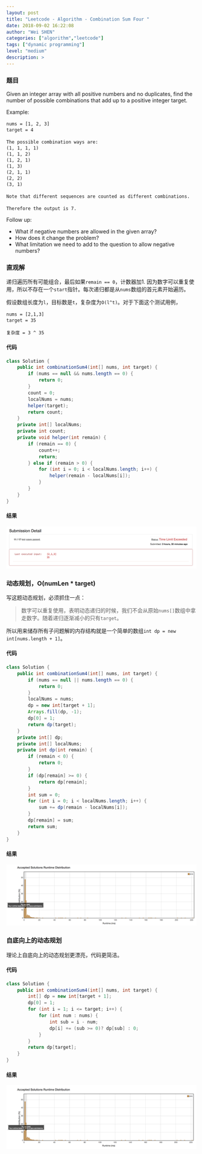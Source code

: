 ```yaml
---
layout: post
title: "Leetcode - Algorithm - Combination Sum Four "
date: 2018-09-02 16:22:08
author: "Wei SHEN"
categories: ["algorithm","leetcode"]
tags: ["dynamic programming"]
level: "medium"
description: >
---
```


### 题目
Given an integer array with all positive numbers and no duplicates, find the number of possible combinations that add up to a positive integer target.

Example:
```
nums = [1, 2, 3]
target = 4

The possible combination ways are:
(1, 1, 1, 1)
(1, 1, 2)
(1, 2, 1)
(1, 3)
(2, 1, 1)
(2, 2)
(3, 1)

Note that different sequences are counted as different combinations.

Therefore the output is 7.
```

Follow up:
* What if negative numbers are allowed in the given array?
* How does it change the problem?
* What limitation we need to add to the question to allow negative numbers?



### 直观解
递归遍历所有可能组合，最后如果`remain == 0`，计数器加1. 因为数字可以重复使用，所以不存在一个`start`指针。每次递归都是从`nums`数组的首元素开始遍历。

假设数组长度为`l`，目标数是`t`，复杂度为`O(l^t)`。对于下面这个测试用例，
```
nums = [2,1,3]
target = 35

复杂度 = 3 ^ 35
```

#### 代码
```java
class Solution {
    public int combinationSum4(int[] nums, int target) {
        if (nums == null && nums.length == 0) {
            return 0;
        }
        count = 0;
        localNums = nums;
        helper(target);
        return count;
    }
    private int[] localNums;
    private int count;
    private void helper(int remain) {
        if (remain == 0) {
            count++;
            return;
        } else if (remain > 0) {
            for (int i = 0; i < localNums.length; i++) {
                helper(remain - localNums[i]);
            }
        }
    }
}
```

#### 结果
![combination-sum-four-1](/images/leetcode/combination-sum-four-1.png)


### 动态规划，O(numLen * target)
写这题动态规划，必须抓住一点：
> 数字可以重复使用，表明动态递归的时候，我们不会从原始`nums[]`数组中拿走数字。随着递归逐渐减小的只有`target`。

所以用来储存所有子问题解的内存结构就是一个简单的数组`int dp = new int[nums.length + 1]`。

#### 代码
```java
class Solution {
    public int combinationSum4(int[] nums, int target) {
        if (nums == null || nums.length == 0) {
            return 0;
        }
        localNums = nums;
        dp = new int[target + 1];
        Arrays.fill(dp, -1);
        dp[0] = 1;
        return dp(target);
    }
    private int[] dp;
    private int[] localNums;
    private int dp(int remain) {
        if (remain < 0) {
            return 0;
        }
        if (dp[remain] >= 0) {
            return dp[remain];
        }
        int sum = 0;
        for (int i = 0; i < localNums.length; i++) {
            sum += dp(remain - localNums[i]);
        }
        dp[remain] = sum;
        return sum;
    }
}
```

#### 结果
![combination-sum-four-2](/images/leetcode/combination-sum-four-2.png)


### 自底向上的动态规划
理论上自底向上的动态规划更漂亮，代码更简洁。

#### 代码
```java
class Solution {
    public int combinationSum4(int[] nums, int target) {
        int[] dp = new int[target + 1];
        dp[0] = 1;
        for (int i = 1; i <= target; i++) {
            for (int num : nums) {
                int sub = i - num;
                dp[i] += (sub >= 0)? dp[sub] : 0;
            }
        }
        return dp[target];
    }
}
```

#### 结果
![combination-sum-four-3](/images/leetcode/combination-sum-four-3.png)
